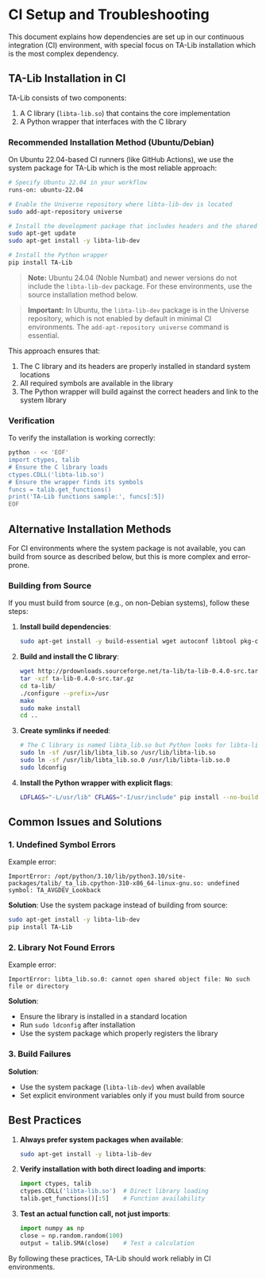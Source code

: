 # CI Setup and Troubleshooting

This document explains how dependencies are set up in our continuous integration (CI) environment, with special focus on TA-Lib installation which is the most complex dependency.

## TA-Lib Installation in CI

TA-Lib consists of two components:
1. A C library (`libta-lib.so`) that contains the core implementation
2. A Python wrapper that interfaces with the C library

### Recommended Installation Method (Ubuntu/Debian)

On Ubuntu 22.04-based CI runners (like GitHub Actions), we use the system package for TA-Lib which is the most reliable approach:

```bash
# Specify Ubuntu 22.04 in your workflow
runs-on: ubuntu-22.04

# Enable the Universe repository where libta-lib-dev is located
sudo add-apt-repository universe

# Install the development package that includes headers and the shared library
sudo apt-get update
sudo apt-get install -y libta-lib-dev

# Install the Python wrapper
pip install TA-Lib
```

> **Note:** Ubuntu 24.04 (Noble Numbat) and newer versions do not include the `libta-lib-dev` package. For these environments, use the source installation method below.

> **Important:** In Ubuntu, the `libta-lib-dev` package is in the Universe repository, which is not enabled by default in minimal CI environments. The `add-apt-repository universe` command is essential.

This approach ensures that:
1. The C library and its headers are properly installed in standard system locations
2. All required symbols are available in the library
3. The Python wrapper will build against the correct headers and link to the system library

### Verification

To verify the installation is working correctly:

```bash
python - << 'EOF'
import ctypes, talib
# Ensure the C library loads
ctypes.CDLL('libta-lib.so')
# Ensure the wrapper finds its symbols
funcs = talib.get_functions()
print('TA-Lib functions sample:', funcs[:5])
EOF
```

## Alternative Installation Methods

For CI environments where the system package is not available, you can build from source as described below, but this is more complex and error-prone.

### Building from Source

If you must build from source (e.g., on non-Debian systems), follow these steps:

1. **Install build dependencies**:
   ```bash
   sudo apt-get install -y build-essential wget autoconf libtool pkg-config
   ```

2. **Build and install the C library**:
   ```bash
   wget http://prdownloads.sourceforge.net/ta-lib/ta-lib-0.4.0-src.tar.gz
   tar -xzf ta-lib-0.4.0-src.tar.gz
   cd ta-lib/
   ./configure --prefix=/usr
   make
   sudo make install
   cd ..
   ```

3. **Create symlinks if needed**:
   ```bash
   # The C library is named libta_lib.so but Python looks for libta-lib.so
   sudo ln -sf /usr/lib/libta_lib.so /usr/lib/libta-lib.so
   sudo ln -sf /usr/lib/libta_lib.so.0 /usr/lib/libta-lib.so.0
   sudo ldconfig
   ```

4. **Install the Python wrapper with explicit flags**:
   ```bash
   LDFLAGS="-L/usr/lib" CFLAGS="-I/usr/include" pip install --no-build-isolation TA-Lib
   ```

## Common Issues and Solutions

### 1. Undefined Symbol Errors

Example error:
```
ImportError: /opt/python/3.10/lib/python3.10/site-packages/talib/_ta_lib.cpython-310-x86_64-linux-gnu.so: undefined symbol: TA_AVGDEV_Lookback
```

**Solution**: Use the system package instead of building from source:
```bash
sudo apt-get install -y libta-lib-dev
pip install TA-Lib
```

### 2. Library Not Found Errors

Example error:
```
ImportError: libta_lib.so.0: cannot open shared object file: No such file or directory
```

**Solution**: 
- Ensure the library is installed in a standard location
- Run `sudo ldconfig` after installation
- Use the system package which properly registers the library

### 3. Build Failures

**Solution**:
- Use the system package (`libta-lib-dev`) when available
- Set explicit environment variables only if you must build from source

## Best Practices

1. **Always prefer system packages when available**:
   ```bash
   sudo apt-get install -y libta-lib-dev
   ```

2. **Verify installation with both direct loading and imports**:
   ```python
   import ctypes, talib
   ctypes.CDLL('libta-lib.so')  # Direct library loading
   talib.get_functions()[:5]    # Function availability
   ```

3. **Test an actual function call, not just imports**:
   ```python
   import numpy as np
   close = np.random.random(100)
   output = talib.SMA(close)    # Test a calculation
   ```

By following these practices, TA-Lib should work reliably in CI environments. 